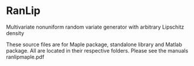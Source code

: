 # RanLip
Multivariate nonuniform random variate generator with arbitrary Lipschitz density

These source files are for Maple package, standalone library and Matlab package. All are located in their respective folders.
Please see the manuals ranlipmaple.pdf
